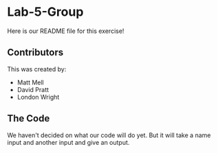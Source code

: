# Lab-5-Group

Here is our README file for this exercise!

## Contributors

This was created by:

- Matt Mell
- David Pratt	
- London Wright

## The Code

We haven't decided on what our code will do yet. 
But it will take a name input and another input and give an output.
